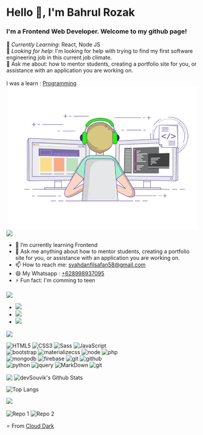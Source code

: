  
### <h1>Hello 👋, I'm Bahrul Rozak</h1>
### I'm a Frontend Web Developer. Welcome to my github page! <br>
  
🌱 *Currently Learning*: React, Node JS<br>
🤔 *Looking for help*: I'm looking for help with trying to find my first software engineering job in this current job climate.<br>
💬 Ask me about: how to mentor students, creating a portfolio site for you, or assistance with an application you are working on. <br>
<br>
I was a learn : [Programming](https://www.youtube.com/channel/UCPMRfXjpTbX9eiimya1orrw)<br>
<img align="right" alt="GIF" src="https://raw.githubusercontent.com/devSouvik/devSouvik/master/gif3.gif" width="500"/>
<img align="center" src="https://github.com/saviomartin/saviomartin/blob/master/assets/about.png?raw=true"/>


- 🌱 I’m currently learning Frontend
- 💬 Ask me anything about how to mentor students, creating a portfolio site for you, or assistance with an application you are working on.
- 📫 How to reach me: syahdanfilsafan58@gmail.com
- 😄 My Whatsapp : [+628998937095 ](http://wa.me/628998937095 "+628998937095 ")
- ⚡ Fun fact: I'm comming to teen

<img align="center" src="https://github.com/saviomartin/saviomartin/blob/master/assets/connect.png?raw=true"/>

- <a href="https://www.instagram.com/portofolio_cloud_dark/"><img src="https://img.shields.io/badge/instagram%20@portofolio_cloud_dark-DD2476?style=for-the-badge&logo=instagram&logoColor=white"/></a>
- <a href="https://www.facebook.com/massyahdanfilsafan"><img src="https://img.shields.io/badge/facebook%20@mas syahdan filsafan-344E86?style=for-the-badge&logo=facebook&logoColor=white"/></a>
- <a href="https://github.com/Cloud-Dark/"><img height="30px" src="https://img.shields.io/badge/cloud dark-8E2DE2?style=for-the-badge&logo=google%20chrome&logoColor=white"/></a>

<img align="center" src="https://github.com/saviomartin/saviomartin/blob/master/assets/skills.png?raw=true">

![HTML5](https://img.shields.io/badge/html%205-grey?style=for-the-badge&logo=html5&logoColor=white&labelColor=8E2DE2)
![CSS3](https://img.shields.io/badge/css%203-grey?style=for-the-badge&logo=css3&logoColor=white&labelColor=8E2DE2)
![Sass](https://img.shields.io/badge/sass-grey?style=for-the-badge&logo=sass&logoColor=white&labelColor=8E2DE2)
![JavaScript](https://img.shields.io/badge/-JavaScript-grey?style=for-the-badge&logo=javascript&logoColor=white&labelColor=8E2DE2)
<br>
![bootstrap](https://img.shields.io/badge/-bootstrap-grey?style=for-the-badge&logo=bootstrap&logoColor=white&labelColor=8E2DE2)
![materializecss](https://img.shields.io/badge/Materialize%20css-grey?style=for-the-badge&logo=google&logoColor=white&labelColor=8E2DE2)
![node](https://img.shields.io/badge/-node-grey?style=for-the-badge&logo=node.js&logoColor=white&labelColor=8E2DE2)
![php](https://img.shields.io/badge/-php-grey?style=for-the-badge&logo=php&logoColor=white&labelColor=8E2DE2)
<br>
![mongodb](https://img.shields.io/badge/-mongodb-grey?style=for-the-badge&logo=mongodb&logoColor=white&labelColor=8E2DE2)
![firebase](https://img.shields.io/badge/-firebase-grey?style=for-the-badge&logo=firebase&logoColor=white&labelColor=8E2DE2)
![git](https://img.shields.io/badge/-git-grey?style=for-the-badge&logo=git&logoColor=white&labelColor=8E2DE2)
![github](https://img.shields.io/badge/-github-grey?style=for-the-badge&logo=github&logoColor=white&labelColor=8E2DE2)
<br>
![python](https://img.shields.io/badge/-python-grey?style=for-the-badge&logo=python&logoColor=white&labelColor=8E2DE2)
![jquery](https://img.shields.io/badge/-jquery-grey?style=for-the-badge&logo=jquery&logoColor=white&labelColor=8E2DE2)
![MarkDown](https://img.shields.io/badge/-Markdown-grey?style=for-the-badge&logo=Markdown&logoColor=white&labelColor=8E2DE2)
![git](https://img.shields.io/badge/-git-grey?style=for-the-badge&logo=git&logoColor=white&labelColor=8E2DE2)


<img align="center" src="https://github.com/saviomartin/saviomartin/blob/master/assets/git.png?raw=true"/>

<img align="center" src="https://github-readme-stats.vercel.app/api?username=Cloud-Dark&include_all_commits=true&count_private=true&show_icons=true&line_height=20&title_color=8E2DE2&icon_color=8E2DE2&text_color=8E2DE2&bg_color=0,000000,130F40" alt="devSouvik's Github Stats">

![Top Langs](https://github-readme-stats.vercel.app/api/top-langs/?username=Cloud-Dark&theme=radical&title_color=8E2DE2&text_color=fff)

<img src="https://github.com/saviomartin/saviomartin/blob/master/assets/repo.png?raw=true">

![Repo 1](https://github-readme-stats.vercel.app/api/pin/?username=Cloud-Dark&repo=LMS-Delta&show_icons=true&theme=radical&title_color=8E2DE2&text_color=fff&icon_color=8E2DE2)
![Repo 2](https://github-readme-stats.vercel.app/api/pin/?username=Cloud-Dark&repo=POS&show_icons=true&theme=tokyonight&title_color=8E2DE2&text_color=fff&icon_color=8E2DE2)


⭐️ From [Cloud Dark](https://github.com/Cloud-Dark)
